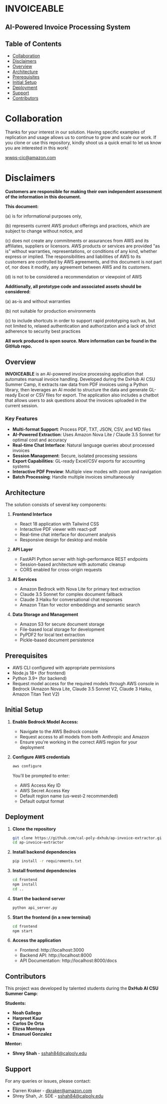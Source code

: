 # INVOICEABLE
## AI-Powered Invoice Processing System

## Table of Contents

- [Collaboration](#collaboration)
- [Disclaimers](#disclaimers)
- [Overview](#overview)
- [Architecture](#architecture)
- [Prerequisites](#prerequisites)
- [Initial Setup](#initial-setup)
- [Deployment](#deployment)
- [Support](#support)
- [Contributors](#contributors)

# Collaboration

Thanks for your interest in our solution. Having specific examples of replication and usage allows us to continue to grow and scale our work. If you clone or use this repository, kindly shoot us a quick email to let us know you are interested in this work!

<wwps-cic@amazon.com>

# Disclaimers

**Customers are responsible for making their own independent assessment of the information in this document.**

**This document:**

(a) is for informational purposes only,

(b) represents current AWS product offerings and practices, which are subject to change without notice, and

(c) does not create any commitments or assurances from AWS and its affiliates, suppliers or licensors. AWS products or services are provided "as is" without warranties, representations, or conditions of any kind, whether express or implied. The responsibilities and liabilities of AWS to its customers are controlled by AWS agreements, and this document is not part of, nor does it modify, any agreement between AWS and its customers.

(d) is not to be considered a recommendation or viewpoint of AWS

**Additionally, all prototype code and associated assets should be considered:**

(a) as-is and without warranties

(b) not suitable for production environments

(c) to include shortcuts in order to support rapid prototyping such as, but not limited to, relaxed authentication and authorization and a lack of strict adherence to security best practices

**All work produced is open source. More information can be found in the GitHub repo.**

## Overview

**INVOICEABLE** is an AI-powered invoice processing application that automates manual invoice handling. Developed during the DxHub AI CSU Summer Camp, it extracts raw data from PDF invoices using a Python library, then leverages an AI model to structure the data and generate GL-ready Excel or CSV files for export. The application also includes a chatbot that allows users to ask questions about the invoices uploaded in the current session.

### Key Features

- **Multi-format Support**: Process PDF, TXT, JSON, CSV, and MD files
- **AI-Powered Extraction**: Uses Amazon Nova Lite / Claude 3.5 Sonnet for optimal cost and accuracy
- **Real-time Chat Interface**: Natural language queries about processed invoices
- **Session Management**: Secure, isolated processing sessions
- **Export Capabilities**: GL-ready Excel/CSV exports for accounting systems
- **Interactive PDF Preview**: Multiple view modes with zoom and navigation
- **Batch Processing**: Handle multiple invoices simultaneously

## Architecture

The solution consists of several key components:

1. **Frontend Interface**
   - React 18 application with Tailwind CSS
   - Interactive PDF viewer with react-pdf
   - Real-time chat interface for document analysis
   - Responsive design for desktop and mobile

2. **API Layer**
   - FastAPI Python server with high-performance REST endpoints
   - Session-based architecture with automatic cleanup
   - CORS enabled for cross-origin requests

3. **AI Services**
   - Amazon Bedrock with Nova Lite for primary text extraction
   - Claude 3.5 Sonnet for complex document fallback
   - Claude 3 Haiku for conversational chat responses
   - Amazon Titan for vector embeddings and semantic search

4. **Data Storage and Management**
   - Amazon S3 for secure document storage
   - File-based local storage for development
   - PyPDF2 for local text extraction
   - Pickle-based document persistence


## Prerequisites

- AWS CLI configured with appropriate permissions
- Node.js 18+ (for frontend)
- Python 3.9+ (for backend)
- Request model access for the required models through AWS console in Bedrock (Amazon Nova Lite, Claude 3.5 Sonnet V2, Claude 3 Haiku, Amazon Titan Text V2)

## Initial Setup

1. **Enable Bedrock Model Access:**
   - Navigate to the AWS Bedrock console
   - Request access to all models from both Anthropic and Amazon
   - Ensure you're working in the correct AWS region for your deployment

2. **Configure AWS credentials**
   ```bash
   aws configure
   ```
   You'll be prompted to enter:
   - AWS Access Key ID
   - AWS Secret Access Key
   - Default region name (us-west-2 recommended)
   - Default output format

## Deployment

1. **Clone the repository**
   ```bash
   git clone https://github.com/cal-poly-dxhub/ap-invoice-extractor.git
   cd ap-invoice-extractor
   ```

2. **Install backend dependencies**
   ```bash
   pip install -r requirements.txt
   ```

3. **Install frontend dependencies**
   ```bash
   cd frontend
   npm install
   cd ..
   ```

4. **Start the backend server**
   ```bash
   python api_server.py
   ```

5. **Start the frontend (in a new terminal)**
   ```bash
   cd frontend
   npm start
   ```

6. **Access the application**
   - Frontend: http://localhost:3000
   - Backend API: http://localhost:8000
   - API Documentation: http://localhost:8000/docs


## Contributors

This project was developed by talented students during the **DxHub AI CSU Summer Camp**:

**Students:**
- **Noah Gallego** 
- **Harpreet Kaur**
- **Carlos De Orta**
- **Elizsa Montoya**
- **Emanuel Gonzalez**

**Mentor:**
- **Shrey Shah** - <sshah84@calpoly.edu>

## Support

For any queries or issues, please contact:

- Darren Kraker - <dkraker@amazon.com>
- Shrey Shah, Jr. SDE - <sshah84@calpoly.edu>
